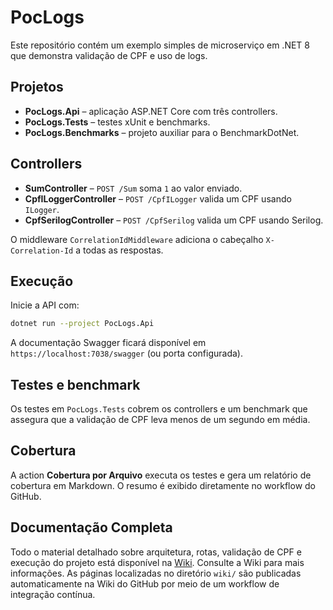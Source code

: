 # PocLogs

Este repositório contém um exemplo simples de microserviço em .NET 8 que demonstra validação de CPF e uso de logs.

## Projetos

- **PocLogs.Api** – aplicação ASP.NET Core com três controllers.
- **PocLogs.Tests** – testes xUnit e benchmarks.
- **PocLogs.Benchmarks** – projeto auxiliar para o BenchmarkDotNet.

## Controllers

- **SumController** – `POST /Sum` soma `1` ao valor enviado.
- **CpfILoggerController** – `POST /CpfILogger` valida um CPF usando `ILogger`.
- **CpfSerilogController** – `POST /CpfSerilog` valida um CPF usando Serilog.

O middleware `CorrelationIdMiddleware` adiciona o cabeçalho `X-Correlation-Id` 
a todas as respostas.

## Execução

Inicie a API com:

```bash
dotnet run --project PocLogs.Api
```

A documentação Swagger ficará disponível em `https://localhost:7038/swagger` (ou porta configurada).

## Testes e benchmark

Os testes em `PocLogs.Tests` cobrem os controllers e um benchmark que assegura
que a validação de CPF leva menos de um segundo em média.

## Cobertura

A action **Cobertura por Arquivo** executa os testes e gera um relatório de
cobertura em Markdown. O resumo é exibido diretamente no workflow do GitHub.

## Documentação Completa

Todo o material detalhado sobre arquitetura, rotas, validação de CPF e execução do projeto está disponível na [Wiki](wiki/Home.md). Consulte a Wiki para mais informações.
As páginas localizadas no diretório `wiki/` são publicadas automaticamente na Wiki do GitHub por meio de um workflow de integração contínua.
